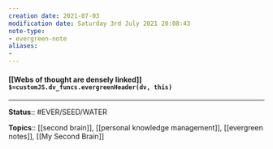 ```yaml
---
creation date: 2021-07-03
modification date: Saturday 3rd July 2021 20:08:43
note-type: 
- evergreen-note
aliases:
- 
---
```


#### [[Webs of thought are densely linked]] `$=customJS.dv_funcs.evergreenHeader(dv, this)`


---

**Status**:: #EVER/SEED/WATER  

**Topics**::  [[second brain]], [[personal knowledge management]], [[evergreen notes]], [[My Second Brain]] 
	
